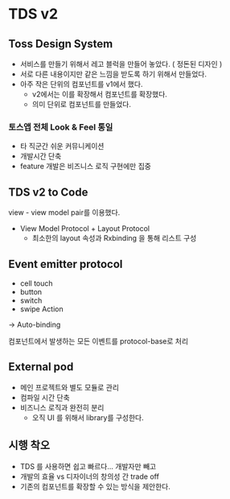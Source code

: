 # TDS v2
## Toss Design System 

- 서비스를 만들기 위해서 레고 블럭을 만들어 놓았다. ( 정돈된 디자인 )
- 서로 다른 내용이지만 같은 느낌을 받도록 하기 위해서 만들었다.
- 아주 작은 단위의 컴포넌트를 v1에서 했다.
    - v2에서는 이를 확장해서 컴포넌트를 확장했다.
    - 의미 단위로 컴포넌트를 만들었다.


### 토스앱 전체 Look & Feel 통일
- 타 직군간 쉬운 커뮤니케이션
- 개발시간 단축
- feature 개발은 비즈니스 로직 구현에만 집중


## TDS v2 to Code

view - view model pair를 이용했다. 

- View Model Protocol + Layout Protocol
    - 최소한의 layout 속성과 Rxbinding 을 통해 리스트 구성
    
## Event emitter protocol 

- cell touch
- button
- switch
- swipe Action 

-> Auto-binding

컴포넌트에서 발생하는 모든 이벤트를 protocol-base로 처리

## External pod

- 메인 프로젝트와 별도 모듈로 관리
- 컴파일 시간 단축
- 비즈니스 로직과 완전히 분리
    - 오직 UI 를 위해서 library를 구성한다.

## 시행 착오

- TDS 를 사용하면 쉽고 빠르다... 개발자만 빼고
- 개발의 효율 vs 디자이너의 창의성 간 trade off
- 기존의 컴포넌트를 확장할 수 있는 방식을 제안한다.
